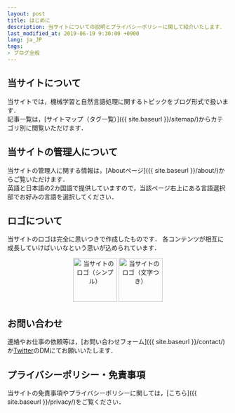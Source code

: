 ```yaml
---
layout: post
title: はじめに
description: 当サイトについての説明とプライバシーポリシーに関して紹介いたします．
last_modified_at: 2019-06-19 9:30:00 +0900
lang: ja_JP
tags:
- ブログ全般
---
```


## 当サイトについて
当サイトでは，機械学習と自然言語処理に関するトピックをブログ形式で扱います．  
記事一覧は，[サイトマップ（タグ一覧）]({{ site.baseurl }}/sitemap/)からカテゴリ別に閲覧いただけます．

## 当サイトの管理人について
当サイトの管理人に関する情報は，[Aboutページ]({{ site.baseurl }}/about/)からご覧いただけます．  
英語と日本語の2カ国語で提供していますので，当該ページ右上にある言語選択部でお好みの言語を選択してください．

## ロゴについて

当サイトのロゴは完全に思いつきで作成したものです．
各コンテンツが相互に成長していけばいいなという思いが込められています．

<div style="text-align: center;">
    <img src="{{ site.baseurl }}/resources/logo/kimamani_simple.png" alt="当サイトのロゴ（シンプル）" style="width: 100px;"/>
    <img src="{{ site.baseurl }}/resources/logo/kimamani.png" alt="当サイトのロゴ（文字つき）" style="width: 100px;"/>
    <br />
</div>

## お問い合わせ
連絡やお仕事の依頼等は，[お問い合わせフォーム]({{ site.baseurl }}/contact/)か[Twitter](https://twitter.com/_gucciiiii)のDMにてお願いいたします．

## プライバシーポリシー・免責事項
当サイトの免責事項やプライバシーポリシーに関しては，[こちら]({{ site.baseurl }}/privacy/)をご覧ください．